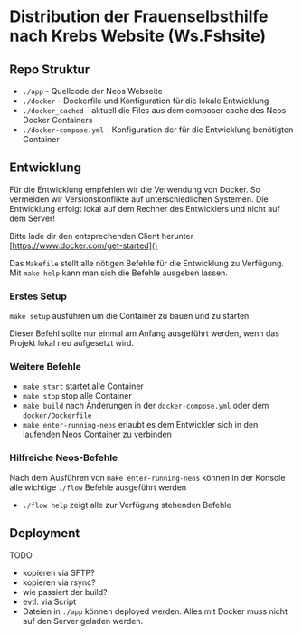 # Distribution der Frauenselbsthilfe nach Krebs Website (Ws.Fshsite)

## Repo Struktur

* `./app` - Quellcode der Neos Webseite
* `./docker` - Dockerfile und Konfiguration für die lokale Entwicklung
* `./docker_cached` - aktuell die Files aus dem composer cache des Neos Docker Containers
* `./docker-compose.yml` - Konfiguration der für die Entwicklung benötigten Container

## Entwicklung

Für die Entwicklung empfehlen wir die Verwendung von Docker. So vermeiden wir Versionskonflikte auf unterschiedlichen Systemen. Die Entwicklung erfolgt lokal auf dem Rechner des Entwicklers und nicht auf dem Server!

Bitte lade dir den entsprechenden Client herunter [https://www.docker.com/get-started]()

Das `Makefile` stellt alle nötigen Befehle für die Entwicklung zu Verfügung. Mit `make help` kann man sich die Befehle ausgeben lassen.

### Erstes Setup

`make setup` ausführen um die Container zu bauen und zu starten

Dieser Befehl sollte nur einmal am Anfang ausgeführt werden, wenn das Projekt lokal neu aufgesetzt wird.

### Weitere Befehle

* `make start` startet alle Container
* `make stop` stop alle Container
* `make build` nach Änderungen in der `docker-compose.yml` oder dem `docker/Dockerfile`
* `make enter-running-neos` erlaubt es dem Entwickler sich in den laufenden Neos Container zu verbinden

### Hilfreiche Neos-Befehle

Nach dem Ausführen von `make enter-running-neos` können in der Konsole alle wichtige `./flow` Befehle ausgeführt werden

* `./flow help` zeigt alle zur Verfügung stehenden Befehle

## Deployment

TODO

* kopieren via SFTP?
* kopieren via rsync?
* wie passiert der build?
* evtl. via Script
* Dateien in `./app` können deployed werden. Alles mit Docker muss nicht auf den Server geladen werden.
